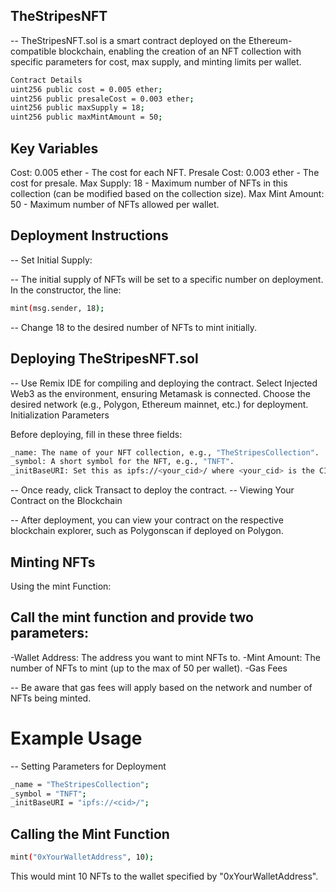   

## TheStripesNFT
-- TheStripesNFT.sol is a smart contract deployed on the Ethereum-compatible blockchain, enabling the creation of an NFT collection with specific parameters for cost, max supply, and minting limits per wallet.

```bash
Contract Details
uint256 public cost = 0.005 ether;
uint256 public presaleCost = 0.003 ether;
uint256 public maxSupply = 18;
uint256 public maxMintAmount = 50;
```
## Key Variables

Cost: 0.005 ether - The cost for each NFT.
Presale Cost: 0.003 ether - The cost for presale.
Max Supply: 18 - Maximum number of NFTs in this collection (can be modified based on the collection size).
Max Mint Amount: 50 - Maximum number of NFTs allowed per wallet.

## Deployment Instructions
-- Set Initial Supply:

-- The initial supply of NFTs will be set to a specific number on deployment. In the constructor, the line:

```bash
mint(msg.sender, 18);
```
-- Change 18 to the desired number of NFTs to mint initially.
## Deploying TheStripesNFT.sol

-- Use Remix IDE for compiling and deploying the contract.
Select Injected Web3 as the environment, ensuring Metamask is connected.
Choose the desired network (e.g., Polygon, Ethereum mainnet, etc.) for deployment.
Initialization Parameters

Before deploying, fill in these three fields:
```bash
_name: The name of your NFT collection, e.g., "TheStripesCollection".
_symbol: A short symbol for the NFT, e.g., "TNFT".
_initBaseURI: Set this as ipfs://<your_cid>/ where <your_cid> is the CID of your JSON metadata file. Make sure it ends with a /.
```
-- Once ready, click Transact to deploy the contract.
-- Viewing Your Contract on the Blockchain

-- After deployment, you can view your contract on the respective blockchain explorer, such as Polygonscan if deployed on Polygon.

## Minting NFTs
Using the mint Function:

## Call the mint function and provide two parameters:
-Wallet Address: The address you want to mint NFTs to.
-Mint Amount: The number of NFTs to mint (up to the max of 50 per wallet).
-Gas Fees

-- Be aware that gas fees will apply based on the network and number of NFTs being minted.
# Example Usage
-- Setting Parameters for Deployment
```bash
_name = "TheStripesCollection";
_symbol = "TNFT";
_initBaseURI = "ipfs://<cid>/";
```
## Calling the Mint Function
``` bash
mint("0xYourWalletAddress", 10);
```
This would mint 10 NFTs to the wallet specified by "0xYourWalletAddress".

